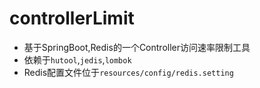 # controllerLimit
- 基于SpringBoot,Redis的一个Controller访问速率限制工具
- 依赖于`hutool`,`jedis`,`lombok`
- Redis配置文件位于`resources/config/redis.setting`
